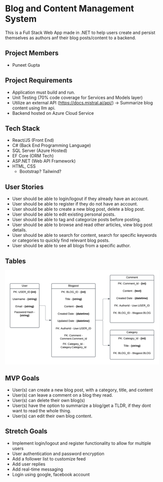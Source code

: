 # Blog and Content Management System

This is a Full Stack Web App made in .NET to help users create and persist themselves as authors anf their blog posts/content to a backend. 

## Project Members
- Puneet Gupta

## Project Requirements
- Application must build and run.
- Unit Testing (70% code coverage for Services and Models layer)
- Utilize an external API (https://docs.mistral.ai/api/) -> Summarize blog content using llm api.
- Backend hosted on Azure Cloud Service

## Tech Stack

- React/JS (Front End)
- C# (Back End Programming Language)
- SQL Server (Azure Hosted)
- EF Core (ORM Tech)
- ASP.NET (Web API Framework)
- HTML, CSS
    - Bootstrap? Tailwind? 

## User Stories
- User should be able to login/logout if they already have an account.
- User should be able to register if they do not have an account.
- User should be able to create a new blog post, delete a blog post.
- User should be able to edit existing personal posts.
- User should be able to tag and categorize posts before posting.
- User should be able to browse and read other articles, view blog post details.
- User should be able to search for content, search for specific keywords or categories to quickly find relevant blog posts.
- User should be able to see all blogs from a specific author.

## Tables
![ERD](./ERD.png)

## MVP Goals
- User(s) can create a new blog post, with a category, title, and content
- User(s) can leave a comment on a blog they read.
- User(s) can delete their own blog(s)
- User(s) have the option to summarize a blog/get a TLDR, if they dont want to read the whole thing.
- User(s) can edit their own blog content.

## Stretch Goals
- Implement login/logout and register functionality to allow for multiple users
- User authentication and password encryption
- Add a follower list to customize feed
- Add user replies
- Add real-time messaging
- Login using google, facebook account
